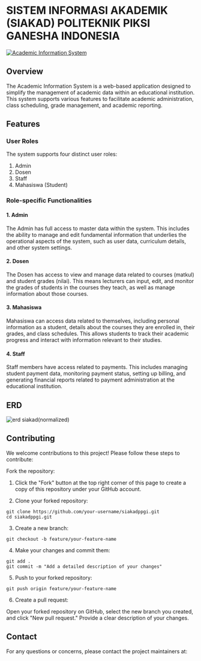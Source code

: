 # SISTEM INFORMASI AKADEMIK (SIAKAD) POLITEKNIK PIKSI GANESHA INDONESIA

[![Academic Information System](https://siakad.politeknik-kebumen.ac.id/assets/img/siakad_polda_logo.png)](https://siakad.politeknik-kebumen.ac.id)

## Overview

The Academic Information System is a web-based application designed to simplify the management of academic data within an educational institution. This system supports various features to facilitate academic administration, class scheduling, grade management, and academic reporting.

## Features

### User Roles

The system supports four distinct user roles:

1. Admin
2. Dosen
3. Staff
4. Mahasiswa (Student)

### Role-specific Functionalities

#### 1. Admin

The Admin has full access to master data within the system. This includes the ability to manage and edit fundamental 
information that underlies the operational aspects of the system, such as user data, 
curriculum details, and other system settings.

#### 2. Dosen 

The Dosen has access to view and manage data related to courses (matkul) and student grades (nilai). 
This means lecturers can input, edit, and monitor the grades of students in the courses they teach, 
as well as manage information about those courses.

#### 3. Mahasiswa

Mahasiswa can access data related to themselves, including personal information as a student, 
details about the courses they are enrolled in, their grades, and class schedules. 
This allows students to track their academic progress and interact with information relevant to their studies.

#### 4. Staff 

Staff members have access related to payments. This includes managing student payment data, 
monitoring payment status, setting up billing, and generating financial reports related to payment 
administration at the educational institution.

## ERD

![erd siakad(normalized)]()


## Contributing

We welcome contributions to this project! Please follow these steps to contribute:

Fork the repository:

1. Click the "Fork" button at the top right corner of this page to create a copy of this repository under your GitHub account.

2. Clone your forked repository:
```
git clone https://github.com/your-username/siakadppgi.git
cd siakadppgi.git
```
3. Create a new branch:
```
git checkout -b feature/your-feature-name
```
4. Make your changes and commit them:
```
git add .
git commit -m "Add a detailed description of your changes"
```
5. Push to your forked repository:
```
git push origin feature/your-feature-name
```
6. Create a pull request:

Open your forked repository on GitHub, select the new branch you created, and click "New pull request." Provide a clear description of your changes.

## Contact
For any questions or concerns, please contact the project maintainers at:
